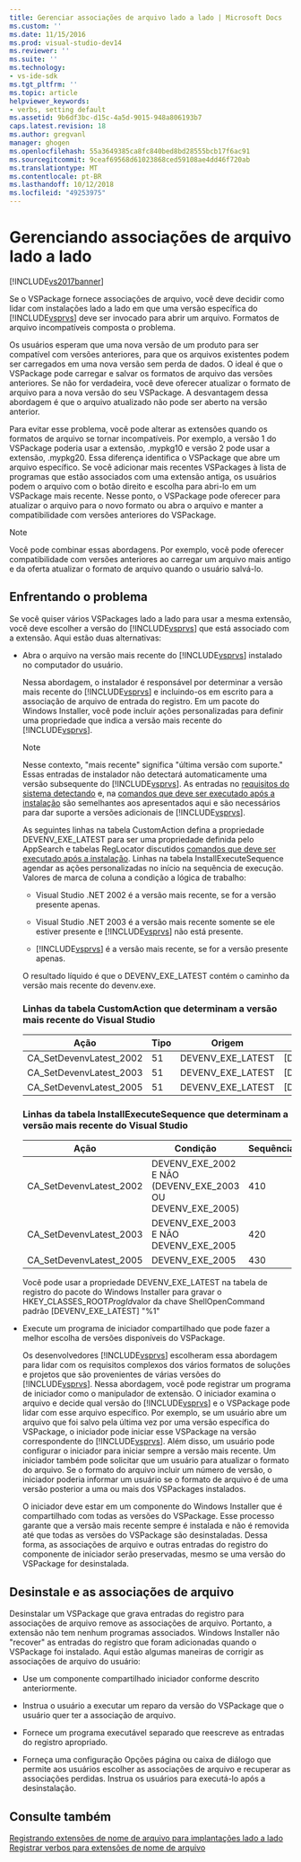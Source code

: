 ```yaml
---
title: Gerenciar associações de arquivo lado a lado | Microsoft Docs
ms.custom: ''
ms.date: 11/15/2016
ms.prod: visual-studio-dev14
ms.reviewer: ''
ms.suite: ''
ms.technology:
- vs-ide-sdk
ms.tgt_pltfrm: ''
ms.topic: article
helpviewer_keywords:
- verbs, setting default
ms.assetid: 9b6df3bc-d15c-4a5d-9015-948a806193b7
caps.latest.revision: 18
ms.author: gregvanl
manager: ghogen
ms.openlocfilehash: 55a3649385ca8fc840bed8bd28555bcb17f6ac91
ms.sourcegitcommit: 9ceaf69568d61023868ced59108ae4dd46f720ab
ms.translationtype: MT
ms.contentlocale: pt-BR
ms.lasthandoff: 10/12/2018
ms.locfileid: "49253975"
---
```

# <a name="managing-side-by-side-file-associations"></a>Gerenciando associações de arquivo lado a lado
[!INCLUDE[vs2017banner](../includes/vs2017banner.md)]

Se o VSPackage fornece associações de arquivo, você deve decidir como lidar com instalações lado a lado em que uma versão específica do [!INCLUDE[vsprvs](../includes/vsprvs-md.md)] deve ser invocado para abrir um arquivo. Formatos de arquivo incompatíveis composta o problema.  
  
 Os usuários esperam que uma nova versão de um produto para ser compatível com versões anteriores, para que os arquivos existentes podem ser carregados em uma nova versão sem perda de dados. O ideal é que o VSPackage pode carregar e salvar os formatos de arquivo das versões anteriores. Se não for verdadeira, você deve oferecer atualizar o formato de arquivo para a nova versão do seu VSPackage. A desvantagem dessa abordagem é que o arquivo atualizado não pode ser aberto na versão anterior.  
  
 Para evitar esse problema, você pode alterar as extensões quando os formatos de arquivo se tornar incompatíveis. Por exemplo, a versão 1 do VSPackage poderia usar a extensão, .mypkg10 e versão 2 pode usar a extensão, .mypkg20. Essa diferença identifica o VSPackage que abre um arquivo específico. Se você adicionar mais recentes VSPackages à lista de programas que estão associados com uma extensão antiga, os usuários podem o arquivo com o botão direito e escolha para abri-lo em um VSPackage mais recente. Nesse ponto, o VSPackage pode oferecer para atualizar o arquivo para o novo formato ou abra o arquivo e manter a compatibilidade com versões anteriores do VSPackage.  
  
> [!NOTE]
>  Você pode combinar essas abordagens. Por exemplo, você pode oferecer compatibilidade com versões anteriores ao carregar um arquivo mais antigo e da oferta atualizar o formato de arquivo quando o usuário salvá-lo.  
  
## <a name="facing-the-problem"></a>Enfrentando o problema  
 Se você quiser vários VSPackages lado a lado para usar a mesma extensão, você deve escolher a versão do [!INCLUDE[vsprvs](../includes/vsprvs-md.md)] que está associado com a extensão. Aqui estão duas alternativas:  
  
-   Abra o arquivo na versão mais recente do [!INCLUDE[vsprvs](../includes/vsprvs-md.md)] instalado no computador do usuário.  
  
     Nessa abordagem, o instalador é responsável por determinar a versão mais recente do [!INCLUDE[vsprvs](../includes/vsprvs-md.md)] e incluindo-os em escrito para a associação de arquivo de entrada do registro. Em um pacote do Windows Installer, você pode incluir ações personalizadas para definir uma propriedade que indica a versão mais recente do [!INCLUDE[vsprvs](../includes/vsprvs-md.md)].  
  
    > [!NOTE]
    >  Nesse contexto, "mais recente" significa "última versão com suporte." Essas entradas de instalador não detectará automaticamente uma versão subsequente do [!INCLUDE[vsprvs](../includes/vsprvs-md.md)]. As entradas no [requisitos do sistema detectando](../extensibility/internals/detecting-system-requirements.md) e, na [comandos que deve ser executado após a instalação](../extensibility/internals/commands-that-must-be-run-after-installation.md) são semelhantes aos apresentados aqui e são necessários para dar suporte a versões adicionais de [!INCLUDE[vsprvs](../includes/vsprvs-md.md)].  
  
     As seguintes linhas na tabela CustomAction defina a propriedade DEVENV_EXE_LATEST para ser uma propriedade definida pelo AppSearch e tabelas RegLocator discutidos [comandos que deve ser executado após a instalação](../extensibility/internals/commands-that-must-be-run-after-installation.md). Linhas na tabela InstallExecuteSequence agendar as ações personalizadas no início na sequência de execução. Valores de marca de coluna a condição a lógica de trabalho:  
  
    -   Visual Studio .NET 2002 é a versão mais recente, se for a versão presente apenas.  
  
    -   Visual Studio .NET 2003 é a versão mais recente somente se ele estiver presente e [!INCLUDE[vsprvs](../includes/vsprvs-md.md)] não está presente.  
  
    -   [!INCLUDE[vsprvs](../includes/vsprvs-md.md)] é a versão mais recente, se for a versão presente apenas.  
  
     O resultado líquido é que o DEVENV_EXE_LATEST contém o caminho da versão mais recente do devenv.exe.  
  
    ### <a name="customaction-table-rows-that-determine-the-latest-version-of-visual-studio"></a>Linhas da tabela CustomAction que determinam a versão mais recente do Visual Studio  
  
    |Ação|Tipo|Origem|Destino|  
    |------------|----------|------------|------------|  
    |CA_SetDevenvLatest_2002|51|DEVENV_EXE_LATEST|[DEVENV_EXE_2002]|  
    |CA_SetDevenvLatest_2003|51|DEVENV_EXE_LATEST|[DEVENV_EXE_2003]|  
    |CA_SetDevenvLatest_2005|51|DEVENV_EXE_LATEST|[DEVENV_EXE_2005]|  
  
    ### <a name="installexecutesequence-table-rows-that-determine-the-latest-version-of-visual-studio"></a>Linhas da tabela InstallExecuteSequence que determinam a versão mais recente do Visual Studio  
  
    |Ação|Condição|Sequência|  
    |------------|---------------|--------------|  
    |CA_SetDevenvLatest_2002|DEVENV_EXE_2002 E NÃO (DEVENV_EXE_2003 OU DEVENV_EXE_2005)|410|  
    |CA_SetDevenvLatest_2003|DEVENV_EXE_2003 E NÃO DEVENV_EXE_2005|420|  
    |CA_SetDevenvLatest_2005|DEVENV_EXE_2005|430|  
  
     Você pode usar a propriedade DEVENV_EXE_LATEST na tabela de registro do pacote do Windows Installer para gravar o HKEY_CLASSES_ROOT*ProgId*valor da chave ShellOpenCommand padrão [DEVENV_EXE_LATEST] "%1"  
  
-   Execute um programa de iniciador compartilhado que pode fazer a melhor escolha de versões disponíveis do VSPackage.  
  
     Os desenvolvedores [!INCLUDE[vsprvs](../includes/vsprvs-md.md)] escolheram essa abordagem para lidar com os requisitos complexos dos vários formatos de soluções e projetos que são provenientes de várias versões do [!INCLUDE[vsprvs](../includes/vsprvs-md.md)]. Nessa abordagem, você pode registrar um programa de iniciador como o manipulador de extensão. O iniciador examina o arquivo e decide qual versão do [!INCLUDE[vsprvs](../includes/vsprvs-md.md)] e o VSPackage pode lidar com esse arquivo específico. Por exemplo, se um usuário abre um arquivo que foi salvo pela última vez por uma versão específica do VSPackage, o iniciador pode iniciar esse VSPackage na versão correspondente do [!INCLUDE[vsprvs](../includes/vsprvs-md.md)]. Além disso, um usuário pode configurar o iniciador para iniciar sempre a versão mais recente. Um iniciador também pode solicitar que um usuário para atualizar o formato do arquivo. Se o formato do arquivo incluir um número de versão, o iniciador poderia informar um usuário se o formato de arquivo é de uma versão posterior a uma ou mais dos VSPackages instalados.  
  
     O iniciador deve estar em um componente do Windows Installer que é compartilhado com todas as versões do VSPackage. Esse processo garante que a versão mais recente sempre é instalada e não é removida até que todas as versões do VSPackage são desinstaladas. Dessa forma, as associações de arquivo e outras entradas do registro do componente de iniciador serão preservadas, mesmo se uma versão do VSPackage for desinstalada.  
  
## <a name="uninstall-and-file-associations"></a>Desinstale e as associações de arquivo  
 Desinstalar um VSPackage que grava entradas do registro para associações de arquivo remove as associações de arquivo. Portanto, a extensão não tem nenhum programas associados. Windows Installer não "recover" as entradas do registro que foram adicionadas quando o VSPackage foi instalado. Aqui estão algumas maneiras de corrigir as associações de arquivo do usuário:  
  
-   Use um componente compartilhado iniciador conforme descrito anteriormente.  
  
-   Instrua o usuário a executar um reparo da versão do VSPackage que o usuário quer ter a associação de arquivo.  
  
-   Fornece um programa executável separado que reescreve as entradas do registro apropriado.  
  
-   Forneça uma configuração Opções página ou caixa de diálogo que permite aos usuários escolher as associações de arquivo e recuperar as associações perdidas. Instrua os usuários para executá-lo após a desinstalação.  
  
## <a name="see-also"></a>Consulte também  
 [Registrando extensões de nome de arquivo para implantações lado a lado](../extensibility/registering-file-name-extensions-for-side-by-side-deployments.md)   
 [Registrar verbos para extensões de nome de arquivo](../extensibility/registering-verbs-for-file-name-extensions.md)

